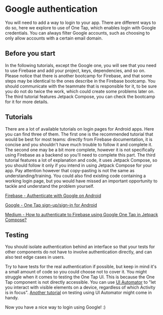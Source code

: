 # Google authentication

You will need to add a way to login to your app. There are different ways to do so, here we explore to use of One Tap, which enables login with Google credentials.
You can always filter Google accounts, such as choosing to only allow accounts with a certain email domain.

## Before you start

In the following tutorials, except the Google one, you will see that you need to use Firebase and add your project, keys, dependencies, and so on. Please notice that there is another bootcamp for Firebase, and that some steps may be identical to the ones describe in the Firebase bootcamp. You should communicate with the teammate that is responsible for it, to be sure you do not do twice the work, which could create some problems later on. The third tutorial features Jetpack Compose, you can check the bootcamp for it for more details. 

## Tutorials

There are a lot of available tutorials on login pages for Android apps. Here you can find three of them. The first one is the recommended tutorial that would be best for most teams: directly from Firebase documentation, it is concise and you shouldn't have much trouble to follow it and complete it. The second one may be a bit more complete, however it is not specifically using Firebase as a backend so you'll need to complete this part. The third tutorial features a lot of explanation and code, it uses Jetpack Compose, so you should follow it only if you intend in using Jetpack Compose for your app. Pay attention however that copy-pasting is not the same as understanding/training. You could also find existing code containing a working login page, but you would have missed an important opportunity to tackle and understand the problem yourself. 



[Firebase - Authenticate with Google on Android](https://firebase.google.com/docs/auth/android/firebaseui)

[Google - One Tap sign-up/sign-in for Android](https://developers.google.com/identity/one-tap/android/overview?hl=fr)

[Medium - How to authenticate to Firebase using Google One Tap in Jetpack Compose?](https://medium.com/firebase-developers/how-to-authenticate-to-firebase-using-google-one-tap-in-jetpack-compose-60b30e621d0d)

## Testing

You should isolate authentication behind an interface so that your tests for other components do not have to involve authentication directly, and can also test edge cases in users.

Try to have tests for the real authentication if possible, but keep in mind it's a small amount of code so you could choose not to cover it. You might struggle when it comes to testing the One Tap UI. This is because the One Tap component is not directly accessible. You can use [UI Automator](https://developer.android.com/training/testing/other-components/ui-automator) to "let you interact with visible elements on a device, regardless of which Activity is in focus". [Another tutorial](https://google-developer-training.github.io/android-developer-fundamentals-course-concepts-v2/unit-2-user-experience/lesson-6-testing-your-ui/6-1-c-ui-testing/6-1-c-ui-testing.html#auto) on testing using UI Automator might come in handy. 


Now you have a nice way to login using Google! :) 